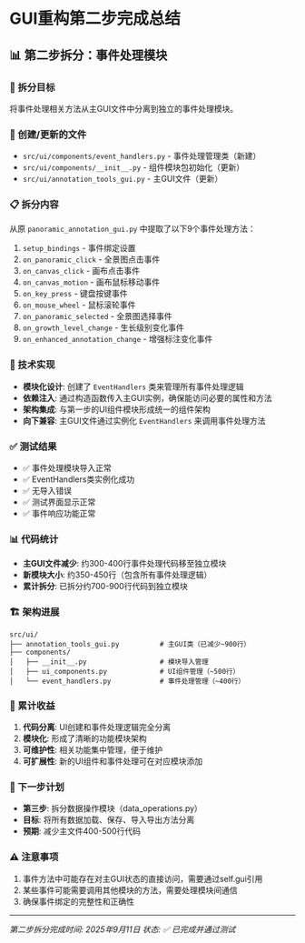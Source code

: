 # GUI重构第二步完成总结

## 📊 第二步拆分：事件处理模块

### 🎯 拆分目标
将事件处理相关方法从主GUI文件中分离到独立的事件处理模块。

### 📁 创建/更新的文件
- `src/ui/components/event_handlers.py` - 事件处理管理类（新建）
- `src/ui/components/__init__.py` - 组件模块包初始化（更新）
- `src/ui/annotation_tools_gui.py` - 主GUI文件（更新）

### 📋 拆分内容
从原 `panoramic_annotation_gui.py` 中提取了以下9个事件处理方法：
1. `setup_bindings` - 事件绑定设置
2. `on_panoramic_click` - 全景图点击事件
3. `on_canvas_click` - 画布点击事件
4. `on_canvas_motion` - 画布鼠标移动事件
5. `on_key_press` - 键盘按键事件
6. `on_mouse_wheel` - 鼠标滚轮事件
7. `on_panoramic_selected` - 全景图选择事件
8. `on_growth_level_change` - 生长级别变化事件
9. `on_enhanced_annotation_change` - 增强标注变化事件

### 🔧 技术实现
- **模块化设计**: 创建了 `EventHandlers` 类来管理所有事件处理逻辑
- **依赖注入**: 通过构造函数传入主GUI实例，确保能访问必要的属性和方法
- **架构集成**: 与第一步的UI组件模块形成统一的组件架构
- **向下兼容**: 主GUI文件通过实例化 `EventHandlers` 来调用事件处理方法

### ✅ 测试结果
- ✅ 事件处理模块导入正常
- ✅ EventHandlers类实例化成功
- ✅ 无导入错误
- ✅ 测试界面显示正常
- ✅ 事件响应功能正常

### 📊 代码统计
- **主GUI文件减少**: 约300-400行事件处理代码移至独立模块
- **新模块大小**: 约350-450行（包含所有事件处理逻辑）
- **累计拆分**: 已拆分约700-900行代码到独立模块

### 🏗️ 架构进展
```
src/ui/
├── annotation_tools_gui.py          # 主GUI类（已减少~900行）
├── components/
│   ├── __init__.py                  # 模块导入管理
│   ├── ui_components.py             # UI组件管理（~500行）
│   └── event_handlers.py            # 事件处理管理（~400行）
```

### 🚀 累计收益
1. **代码分离**: UI创建和事件处理逻辑完全分离
2. **模块化**: 形成了清晰的功能模块架构
3. **可维护性**: 相关功能集中管理，便于维护
4. **可扩展性**: 新的UI组件和事件处理可在对应模块添加

### 📝 下一步计划
- **第三步**: 拆分数据操作模块（data_operations.py）
- **目标**: 将所有数据加载、保存、导入导出方法分离
- **预期**: 减少主文件400-500行代码

### ⚠️ 注意事项
1. 事件方法中可能存在对主GUI状态的直接访问，需要通过self.gui引用
2. 某些事件可能需要调用其他模块的方法，需要处理模块间通信
3. 确保事件绑定的完整性和正确性

---
*第二步拆分完成时间: 2025年9月11日*
*状态: ✅ 已完成并通过测试*

